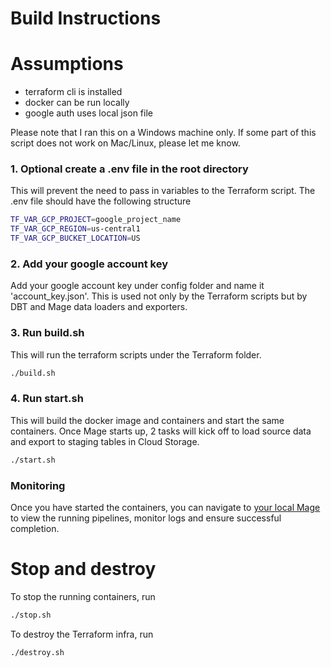 # Build Instructions

# Assumptions
* terraform cli is installed
* docker can be run locally
* google auth uses local json file

Please note that I ran this on a Windows machine only. If some part of this script does not work on Mac/Linux, please let me know.

### 1. Optional create a .env file in the root directory
This will prevent the need to pass in variables to the Terraform script.
The .env file should have the following structure
```bash
TF_VAR_GCP_PROJECT=google_project_name
TF_VAR_GCP_REGION=us-central1
TF_VAR_GCP_BUCKET_LOCATION=US
```

### 2. Add your google account key
Add your google account key under config folder and name it 'account_key.json'.
This is used not only by the Terraform scripts but by DBT and Mage data loaders and exporters.

### 3. Run build.sh
This will run the terraform scripts under the Terraform folder.
```bash
./build.sh
```

### 4. Run start.sh
This will build the docker image and containers and start the same containers.
Once Mage starts up, 2 tasks will kick off to load source data and export to staging tables in Cloud Storage.
```bash
./start.sh
```


### Monitoring
Once you have started the containers, you can navigate to [your local Mage](http://localhost:6789/pipelines?_limit=30) to view the running pipelines, monitor logs and ensure successful completion.


# Stop and destroy
To stop the running containers, run 
```bash
./stop.sh
```
To destroy the Terraform infra, run
```bash
./destroy.sh
```
